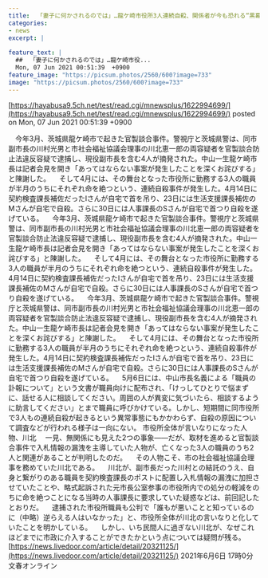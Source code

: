 ```yaml
---
title:  「妻子に何かされるのでは」…龍ケ崎市役所3人連続自殺、関係者が今も恐れる“黒幕“の正体とは？  
categories:
- news
excerpt: |
  
feature_text: |
  ##  「妻子に何かされるのでは」…龍ケ崎市役...
  Mon, 07 Jun 2021 00:51:39  +0900
feature_image: "https://picsum.photos/2560/600?image=733"
image: "https://picsum.photos/2560/600?image=733"
---
```


[https://hayabusa9.5ch.net/test/read.cgi/mnewsplus/1622994699/](https://hayabusa9.5ch.net/test/read.cgi/mnewsplus/1622994699/)
posted on Mon, 07 Jun 2021 00:51:39  +0900

<!--more-->

　今年3月、茨城県龍ケ崎市で起きた官製談合事件。警視庁と茨城県警は、同市副市長の川村光男と市社会福祉協議会理事の川北恵一郎の両容疑者を官製談合防止法違反容疑で逮捕し、現役副市長を含む4人が摘発された。中山一生龍ケ崎市長は記者会見を開き「あってはならない事案が発生したことを深くお詫びする」と陳謝した。 　そして4月には、その舞台となった市役所に勤務する3人の職員が半月のうちにそれぞれ命を絶つという、連続自殺事件が発生した。4月14日に契約検査課長補佐だったIさんが自宅で首を吊り、23日には生活支援課長補佐のMさんが自宅で自殺。さらに30日には人事課長のSさんが自宅で首つり自殺を遂げている。 　今年3月、茨城県龍ケ崎市で起きた官製談合事件。警視庁と茨城県警は、同市副市長の川村光男と市社会福祉協議会理事の川北恵一郎の両容疑者を官製談合防止法違反容疑で逮捕し、現役副市長を含む4人が摘発された。中山一生龍ケ崎市長は記者会見を開き「あってはならない事案が発生したことを深くお詫びする」と陳謝した。 　そして4月には、その舞台となった市役所に勤務する3人の職員が半月のうちにそれぞれ命を絶つという、連続自殺事件が発生した。4月14日に契約検査課長補佐だったIさんが自宅で首を吊り、23日には生活支援課長補佐のMさんが自宅で自殺。さらに30日には人事課長のSさんが自宅で首つり自殺を遂げている。 　今年3月、茨城県龍ケ崎市で起きた官製談合事件。警視庁と茨城県警は、同市副市長の川村光男と市社会福祉協議会理事の川北恵一郎の両容疑者を官製談合防止法違反容疑で逮捕し、現役副市長を含む4人が摘発された。中山一生龍ケ崎市長は記者会見を開き「あってはならない事案が発生したことを深くお詫びする」と陳謝した。 　そして4月には、その舞台となった市役所に勤務する3人の職員が半月のうちにそれぞれ命を絶つという、連続自殺事件が発生した。4月14日に契約検査課長補佐だったIさんが自宅で首を吊り、23日には生活支援課長補佐のMさんが自宅で自殺。さらに30日には人事課長のSさんが自宅で首つり自殺を遂げている。 　5月6日には、中山市長名義による「職員の訃報について」という文書が職員向けに配布され、「けっしてひとりで悩まずに、話せる人に相談してください。周囲の人が異変に気づいたら、相談するように助言してください」とまで職員に呼びかけている。しかし、短期間に同市役所で3人もの連続自殺が起きるという異常事態にもかかわらず、自殺の原因について調査などが行われる様子は一向にない。 市役所全体が言いなりになった人物、川北 　一見、無関係にも見えた2つの事象——だが、取材を進めると官製談合事件で入札情報の漏洩を主導していた人物が、亡くなった3人の職員のうち2人と関連があることが判明したのだ。 　その人物こそ、市の社会福祉協議会理事を務めていた川北である。 　川北が、副市長だった川村との結託のうえ、自身と繋がりのある職員を契約検査課長のポストに配置し入札情報の漏洩に加担させていたことや、略式起訴された元市長公室参事の市役所内での処分の軽減をのちに命を絶つことになる当時の人事課長に要求していた疑惑などは、前回記したとおりだ。 　逮捕された市役所職員も公判で「誰もが悪いことと知っているのに（中略）逆らえる人はいなかった」と、市役所全体が川北の言いなりと化していたことを明かしている。 　しかし、いち民間人に過ぎない川北が、なぜこれほどまでに市政に介入することができたかという点については疑問が残る。 [https://news.livedoor.com/article/detail/20321125/](https://news.livedoor.com/article/detail/20321125/) 2021年6月6日 17時0分 文春オンライン
